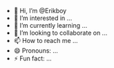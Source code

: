 - 👋 Hi, I’m @Erikboy
- 👀 I’m interested in ...
- 🌱 I’m currently learning ...
- 💞️ I’m looking to collaborate on ...
- 📫 How to reach me ...
- 😄 Pronouns: ...
- ⚡ Fun fact: ...

<!---
Erikboy/Erikboy is a ✨ special ✨ repository because its `README.md` (this file) appears on your GitHub profile.
You can click the Preview link to take a look at your changes.
--->
